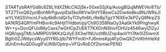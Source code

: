 $START$ybRAYGd8c6Z6LYdXZMcCN2j5k+00xeSSjXq/AoogBQujMWEVkr8Tb/1lT27TvxQ62yolBohMrPguvpIDa5koIWVw5htY5BswCs2Dw4e8ku9NJWRsJlwYLYdGSVncnLFsdy6kRctdQr5yTOIyfn6tLrReBpTgzY16XEe3kPZyQ8NrpZSbA1KRS4QRYmPHBvr4c9AHjtTHdbm/pj/Ch9O358NaOy3Aa0kYk9PnghwyKW++y+DovQFUidMyCaxs7wGHCpZUEKT7KXOnNShivfOHUz4546wylZI2yJHQR/qsgTMLlvMRPGV9KKzQJlyE3X3wl1NUvzltBUZnp4aoVYt7Ak0lZGwmXBgth0ZJWdycsWyy01YR0JjIb7WYFmXI+FJ6nmsKpj4FpOwQXZnVKhhHeXddUnEm4uQDGuglFsUN9/Optrp+VFQvRoEOf2ismacP$END$